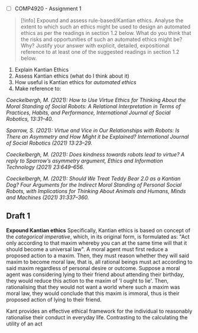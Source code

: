 - [ ] COMP4920 - Assignment 1

> [!info] Expound and assess rule-based/Kantian ethics. Analyse the extent to which such an ethics might be used to design an automated ethics as per the readings in section 1.2 below. What do you think that the risks and opportunities of such an automated ethics might be? Why? Justify your answer with explicit, detailed, expositional reference to at least one of the suggested readings in section 1.2 below.

1. Explain Kantian Ethics
2. Assess Kantian ethics (what do I think about it)
3. How useful is Kantian ethics for *automated ethics*
4. Make reference to:

*Coeckelbergh, M. (2021): How to Use Virtue Ethics for Thinking About the Moral Standing of Social Robots: A Relational Interpretation in Terms of Practices, Habits, and Performance, International Journal of Social Robotics, 13:31–40.*

*Sparrow, S. (2021): Virtue and Vice in Our Relationships with Robots: Is There an Asymmetry and How Might it be Explained? International Journal of Social Robotics (2021) 13:23–29.*

*Coeckelbergh, M. (2021): Does kindness towards robots lead to virtue? A reply to Sparrow’s asymmetry argument, Ethics and Information Technology (2021) 23:649–656.*

*Coeckelbergh, M. (2021): Should We Treat Teddy Bear 2.0 as a Kantian Dog? Four Arguments for the Indirect Moral Standing of Personal Social Robots, with Implications for Thinking About Animals and Humans, Minds and Machines (2021) 31:337–360.*

## Draft 1

**Expound Kantian ethics**
Specifically, Kantian ethics is based on concept of the *categorical imperative*, which, in its original form, is formulated as: "Act only according to that maxim whereby you can at the same time will that it should become a universal law". A moral agent must first reduce a proposed action to a maxim. Then, they must reason whether they will said maxim to become moral law, that is, all rational beings must act according to said maxim regardless of personal desire or outcome. Suppose a moral agent was considering lying to their friend about attending their birthday, they would reduce this action to the maxim of 'I ought to lie'. Then, rationalising that they would not want a world where such a maxim was moral law, they would conclude that this maxim is immoral, thus is their proposed action of lying to their friend.

Kant provides an effective ethical framework for the individual to reasonably rationalise their conduct in everyday life. Contrasting to the calculating the utility of an act